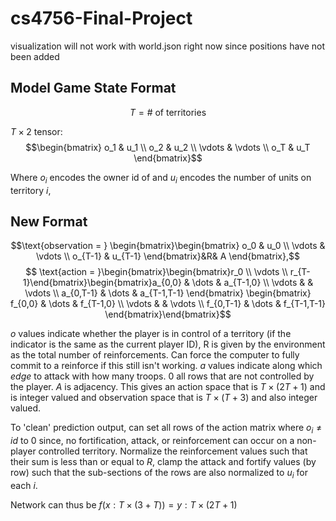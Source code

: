 # cs4756-Final-Project
visualization will not work with world.json right now since positions have not been added

## Model Game State Format
$$ T = \#\text{ of territories}$$

$T \times 2$ tensor:
$$\begin{bmatrix} o_1 & u_1 \\ o_2 & u_2 \\ \vdots & \vdots \\ o_T & u_T \end{bmatrix}$$

Where $o_i$ encodes the owner id of and $u_i$ encodes the number of units on territory $i$,  

## New Format
$$\text{observation = } \begin{bmatrix}\begin{bmatrix} o_0 & u_0 \\ \vdots & \vdots \\ o_{T-1} & u_{T-1} \end{bmatrix}&R& A \end{bmatrix},$$
$$ \text{action = }\begin{bmatrix}\begin{bmatrix}r_0 \\ \vdots \\ r_{T-1}\end{bmatrix}\begin{bmatrix}a_{0,0} & \dots & a_{T-1,0} \\ \vdots & & \vdots \\ a_{0,T-1} & \dots & a_{T-1,T-1} \end{bmatrix} \begin{bmatrix} f_{0,0} & \dots & f_{T-1,0} \\ \vdots & & \vdots \\ f_{0,T-1} & \dots & f_{T-1,T-1} \end{bmatrix}\end{bmatrix}$$

$o$ values indicate whether the player is in control of a territory (if the indicator is the same as the current player ID), R is given by the environment as the total number of reinforcements. Can force the computer to fully commit to a reinforce if this still isn't working. $a$ values indicate along which *edge* to attack with how many troops. 0 all rows that are not controlled by the player. $A$ is adjacency. This gives an action space that is $T \times (2T + 1)$ and is integer valued and observation space that is $T \times (T+3)$ and also integer valued.

To 'clean' prediction output, can set all rows of the action matrix where $o_i \neq id$ to 0 since, no fortification, attack, or reinforcement can occur on a non-player controlled territory. Normalize the reinforcement values such that their sum is less than or equal to $R$, clamp the attack and fortify values (by row) such that the sub-sections of the rows are also normalized to $u_i$ for each $i$.

Network can thus be $f(x : T \times (3 + T)) = y : T \times (2T + 1)$
